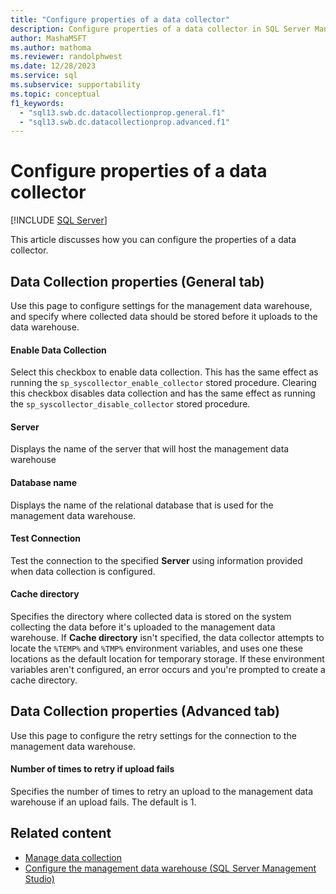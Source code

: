 ```yaml
---
title: "Configure properties of a data collector"
description: Configure properties of a data collector in SQL Server Management Studio.
author: MashaMSFT
ms.author: mathoma
ms.reviewer: randolphwest
ms.date: 12/28/2023
ms.service: sql
ms.subservice: supportability
ms.topic: conceptual
f1_keywords:
  - "sql13.swb.dc.datacollectionprop.general.f1"
  - "sql13.swb.dc.datacollectionprop.advanced.f1"
---
```

# Configure properties of a data collector

[!INCLUDE [SQL Server](../../includes/applies-to-version/sqlserver.md)]

This article discusses how you can configure the properties of a data collector.

## Data Collection properties (General tab)

Use this page to configure settings for the management data warehouse, and specify where collected data should be stored before it uploads to the data warehouse.

#### Enable Data Collection

Select this checkbox to enable data collection. This has the same effect as running the `sp_syscollector_enable_collector` stored procedure. Clearing this checkbox disables data collection and has the same effect as running the `sp_syscollector_disable_collector` stored procedure.

#### Server

Displays the name of the server that will host the management data warehouse

#### Database name

Displays the name of the relational database that is used for the management data warehouse.

#### Test Connection

Test the connection to the specified **Server** using information provided when data collection is configured.

#### Cache directory

Specifies the directory where collected data is stored on the system collecting the data before it's uploaded to the management data warehouse. If **Cache directory** isn't specified, the data collector attempts to locate the `%TEMP%` and `%TMP%` environment variables, and uses one these locations as the default location for temporary storage. If these environment variables aren't configured, an error occurs and you're prompted to create a cache directory.

## Data Collection properties (Advanced tab)

Use this page to configure the retry settings for the connection to the management data warehouse.

#### Number of times to retry if upload fails

Specifies the number of times to retry an upload to the management data warehouse if an upload fails. The default is 1.

## Related content

- [Manage data collection](manage-data-collection.md)
- [Configure the management data warehouse (SQL Server Management Studio)](configure-the-management-data-warehouse-sql-server-management-studio.md)
